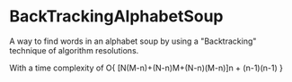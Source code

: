 # BackTrackingAlphabetSoup
A way to find words in an alphabet soup by using a "Backtracking" technique of algorithm resolutions.

With a time complexity of  O{ [N(M-n)+(N-n)M+(N-n)(M-n)]n + (n-1)(n-1) }
